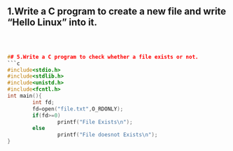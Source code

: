 ## 1.Write a C program to create a new file and write “Hello Linux” into it.
```c



## 5.Write a C program to check whether a file exists or not.
```c
#include<stdio.h>
#include<stdlib.h>
#include<unistd.h>
#include<fcntl.h>
int main(){
        int fd;
        fd=open("file.txt",O_RDONLY);
        if(fd>=0)
                printf("File Exists\n");
        else
                printf("File doesnot Exists\n");
}
```
